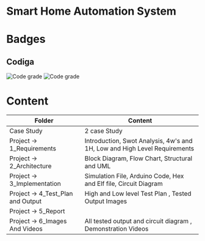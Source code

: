 

# Smart Home Automation System
# Badges

## Codiga

![Code grade](https://api.codiga.io/project/31664/status/svg) ![Code grade](https://api.codiga.io/project/31664/score/svg)


# Content

|Folder	|Content |
|---- |----|
|Case Study	|2 case Study |
|Project -> 1_Requirements |Introduction, Swot Analysis, 4w's and 1H, Low and High Level Requirements |
|Project -> 2_Architecture |Block Diagram, Flow Chart, Structural and UML |
|Project -> 3_Implementation |Simulation File, Arduino Code, Hex and Elf file, Circuit Diagram |
|Project -> 4_Test_Plan and Output |High and Low level Test Plan , Tested Output Images |
|Project -> 5_Report | |
|Project -> 6_Images And Videos |All tested output and circuit diagram , Demonstration Videos |






